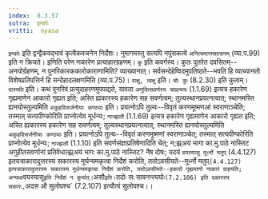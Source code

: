 ```yaml
---
index:  8.3.57
sutra:  इण्कोः
vritti:  nyasa
---
```


`इण्कोः` इति द्वन्द्वैकवद्भावं कृत्वैकवचनेन निर्देशः। नुमागमस्तु सत्यपि नपुंसकत्वे `अनित्यमागमशासनम्` (व्या.प.99) इति न क्रियते। इणिति परेण णकारेण प्रत्याहारग्रहणम्। `कु` इति कवर्गस्य। कुतः पुतरेत दवसितम्--अनयोर्ग्रहणम्, न पुनरिकारककारोकाराणामिति? व्याख्यानात्। सर्वसन्देहेष्विदमुपतिष्ठते--भवति हि व्याच्यानतो विशेषप्रतिपत्तिर्न हि सन्देहादलक्षणमिति (व्या.प.75)। `वाक्षु, त्वक्षु` इति। `चोः कुः` (8.2.30) इति कुत्वम्।
`दास्यति` इति। कथं पुनरिवं प्रत्युदाहरणमुपपद्यते, यावता `अणुदित्सवर्णस्य चाप्रत्ययः` (1.1.69) इत्यत्र हकारेण गृह्यमाणेन आकारो गृह्यत इति; अस्ति ह्यकारस्य हकारेण सह सवर्णत्वम्; तुल्यस्थानप्रयत्नत्वात्; स्थानमस्ति ह्यनयोस्तुल्यमिति `अकुहविसर्जनीयाः कण्ठ्याः` इति। प्रयत्नोऽपि तुल्यः--विवृतं करणमूष्मणआं स्वराणाञ्चेति; तस्मात् सत्यपीण्कोरिति प्राप्नोत्येव मूर्धन्यः; `नाज्झलौ` (1.1.69) इत्यत्र हकारेण गृह्यमाणेन आकारो गृह्यत इति; अस्ति ह्यकारस्य हकारेण सह सवर्णत्वम्; तुल्यस्थानप्रयत्नत्वात्; स्थानमस्ति ह्यनयोस्तुल्यमिति `अकुहविसर्जनीयाः कण्ठ्याः` इति। प्रयत्नोऽपि तुल्यः--विवृतं करणमूष्मणां स्वराणाञ्चेत्; तस्मात् सत्यपीण्कोरिति प्राप्नोत्येव मूर्धन्यः; `नाज्झलौ` (1.1.10) इति सवर्णसंज्ञाप्रतिषेणादिति चेत्; न;झ्र्अयं भागा का.मु.पाठे नास्तिट अगुहीतसवर्णानां प्रतिवेधात्झ्र्अयं भागः का.मु.पाठे नास्तिट? नैष दोषः; यदयं `वयस्यासु मूर्ध्नो मतुप्` (4.4.127) इतयत्राकारादुत्तरस्य सकारस्य मूर्घन्यमकृत्वा निर्देशं करोति, ततोऽवसीयते--मूर्ध्नो मतुप्` (4.4.127) इत्यत्राकारादुत्तरस्य सकारस्य मूर्धन्यमकृत्वा निर्देशं करोति, ततोऽवसीयते--हकारो गृह्यमाणो नाकारं ग्राहयति; अन्यथा `वयस्यासु` इति निर्देशं न कुर्यात्। `असौ` इति। `तदोः सः सावनन्त्ययोः` (7.2.106) इति दकारस्य सकारः, `अदस औ सुलोपश्च` (7.2.107) इत्यौत्वं सुलोपश्च।।

